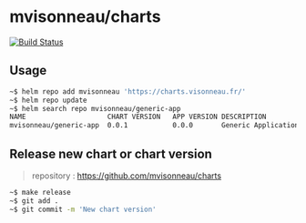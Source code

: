 # mvisonneau/charts

[![Build Status](https://cloud.drone.io/api/badges/mvisonneau/charts/status.svg)](https://cloud.drone.io/mvisonneau/charts)

## Usage

```bash
~$ helm repo add mvisonneau 'https://charts.visonneau.fr/'
~$ helm repo update
~$ helm search repo mvisonneau/generic-app
NAME                  	CHART VERSION	APP VERSION	DESCRIPTION
mvisonneau/generic-app	0.0.1        	0.0.0      	Generic Application Chart
```

## Release new chart or chart version

> repository : https://github.com/mvisonneau/charts

```bash
~$ make release
~$ git add .
~$ git commit -m 'New chart version'
```
